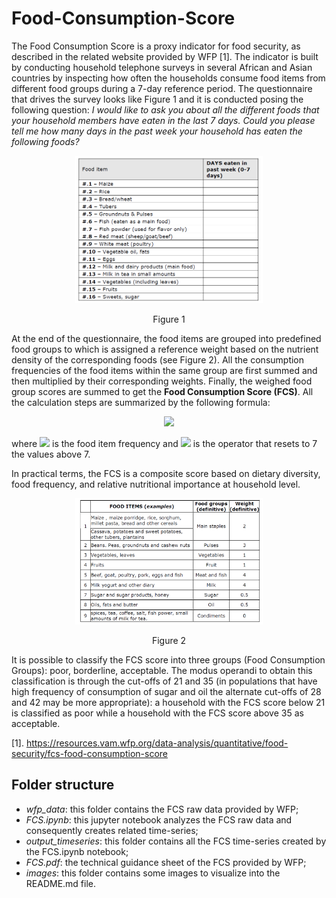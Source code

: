 # Food-Consumption-Score

The Food Consumption Score is a proxy indicator for food security, as described in the related website provided by WFP [1]. The indicator is built by conducting household telephone surveys in several African and Asian countries by inspecting how often the households consume food items from different food groups during a 7-day reference period. The questionnaire that drives the survey looks like Figure 1 and it is conducted posing the following question: *I would like to ask you about all the different foods that your household members have eaten in the last 7 days. Could you please tell me how many days in the past week your household has eaten the following foods?*

<p align="center">
  <img src="./images/fcs_survey1.png" width="300">
</p>

<p align="center">Figure 1</p>

At the end of the questionnaire, the food items are grouped into predefined food groups to which is assigned a reference weight based on the nutrient density of the corresponding foods (see Figure 2). All the consumption frequencies of the food items within the same group are first summed and then multiplied by their corresponding weights. Finally, the weighed food group scores are summed to get the **Food Consumption Score (FCS)**. All the calculation steps are summarized by the following formula:

<p align="center">
    <img src="https://render.githubusercontent.com/render/math?math=FCS_{household} = \sum_i^{Food \ groups} w_i \cdot \Big(\sum_j^{Food \ items} c_j^{(i)}\Big)_{|_7}">
</p>

where <img src="https://render.githubusercontent.com/render/math?math=c"> is the food item frequency and <img src="https://render.githubusercontent.com/render/math?math=|_7"> is the operator that resets to 7 the values above 7.

In practical terms, the FCS is a composite score based on dietary diversity, food frequency, and relative nutritional importance at household level. 

<p align="center">
  <img src="./images/fcs_survey2.png" width="300">
</p>

<p align="center">Figure 2</p>

It is possible to classify the FCS score into three groups (Food Consumption Groups): poor, borderline, acceptable. The modus operandi to obtain this classification is through the cut-offs of 21 and 35 (in populations that have high frequency of consumption of sugar and oil the alternate cut-offs of 28 and 42 may be more appropriate): a household with the FCS score below 21 is classified as poor while a household with the FCS score above 35 as acceptable. 

[1]. https://resources.vam.wfp.org/data-analysis/quantitative/food-security/fcs-food-consumption-score

## Folder structure

- *wfp_data*: this folder contains the FCS raw data provided by WFP;
- *FCS.ipynb*: this jupyter notebook analyzes the FCS raw data and consequently creates related time-series;
- *output_timeseries*: this folder contains all the FCS time-series created by the FCS.ipynb notebook;
- *FCS.pdf*: the technical guidance sheet of the FCS provided by WFP;
- *images*: this folder contains some images to visualize into the README.md file.


